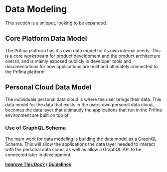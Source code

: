 # Data Modeling 

This section is a snippet, looking to be expanded. 

## Core Platform Data Model

The Prifina platform has it's own data model for its own internal needs. This is a core workstream for product 
development and the product architecture overall, and is mainly exposed publicly in developer tools and documentations 
for how applications are built and ultimately connected to the Prifina platform

## Personal Cloud Data Model

The individuals personal data cloud is where the user brings their data. This data model for the data that exists in the 
users own personal data cloud, becomes the data layer that ultimately the applications that run in the Prifina environment
are built on top of. 

### Use of GraphQL Schema

The main work for data modeling is building the data model as a GraphQL Schema. This will allow the applications the data
layer needed to interact with the personal data cloud, as well as allow a GraphQL API to be connected later in development. 

**[Improve This Doc?](https://github.com/prifina-admin/internal-docs/edit/master/data-modeling/) / [Guidelines](http://internal.prifina.com/contribute/)**

